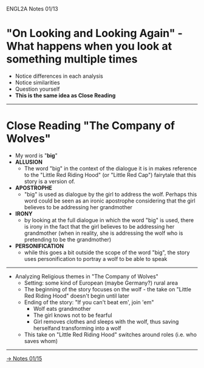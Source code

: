 ENGL2A Notes 01/13

# "On Looking and Looking Again" - What happens when you look at something multiple times
- Notice differences in each analysis
- Notice similarities
- Question yourself
- **This is the same idea as Close Reading**

---

# Close Reading "The Company of Wolves"
- My word is "**big**"
- **ALLUSION**
	-  The word "big" in the context of the dialogue it is in makes reference to the "Little Red Riding Hood" (or "Little Red Cap") fairytale that this story is a version of.
- **APOSTROPHE**
	- "big" is used as dialogue by the girl to address the wolf. Perhaps this word could be seen as an ironic apostrophe considering that the girl believes to be addressing her grandmother
- **IRONY**
	- by looking at the full dialogue in which the word "big" is used, there is irony in the fact that the girl believes to be addressing her grandmother (when in reality, she is addressing the wolf who is pretending to be the grandmother)
- **PERSONIFICATION**
	- while this goes a bit outside the scope of the word "big", the story uses personification to portray a wolf to be able to speak

---

- Analyzing Religious themes in "The Company of Wolves"
	- Setting: some kind of European (maybe Germany?) rural area
	- The beginning of the story focuses on the wolf - the take on "Little Red Riding Hood" doesn't begin until later
	- Ending of the story: "If you can't beat em', join 'em"
		- Wolf eats grandmother
		- The girl knows not to be fearful
		- Girl removes clothes and sleeps with the wolf, thus saving herselfand transforming into a wolf
	- This take on "Little Red Riding Hood" switches around roles (i.e. who saves whom)

---

[-> Notes 01/15](class_notes_01-15.md)
